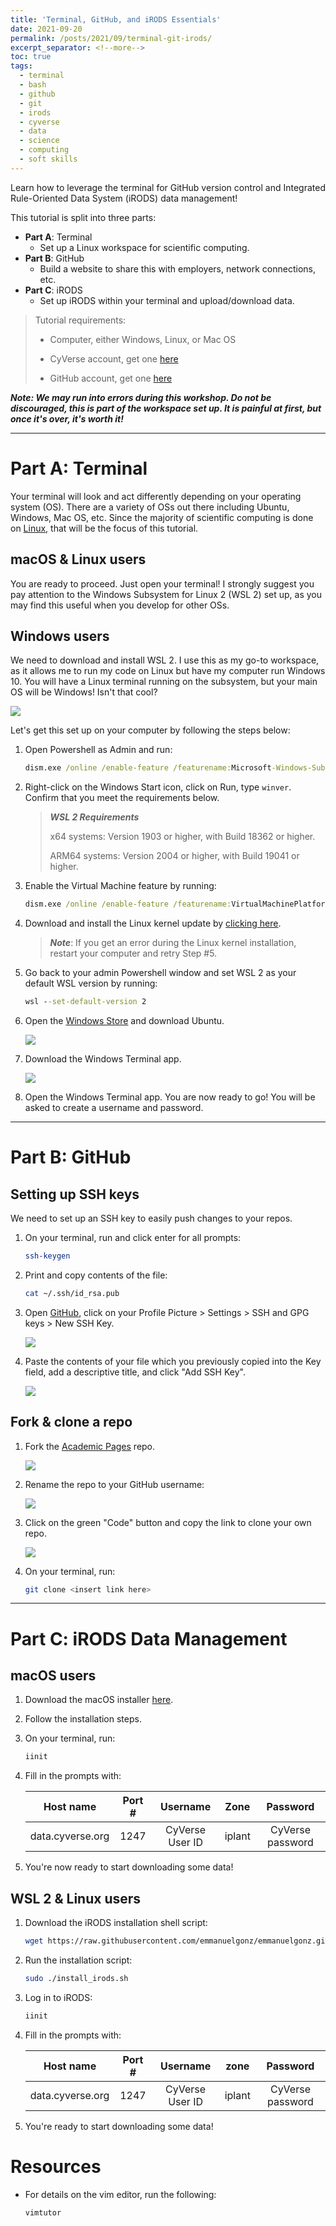 ```yaml
---
title: 'Terminal, GitHub, and iRODS Essentials'
date: 2021-09-20
permalink: /posts/2021/09/terminal-git-irods/
excerpt_separator: <!--more-->
toc: true
tags:
  - terminal
  - bash
  - github
  - git 
  - irods
  - cyverse
  - data
  - science
  - computing
  - soft skills
---
```


Learn how to leverage the terminal for GitHub version control and Integrated Rule-Oriented Data System (iRODS) data management!
<!--more-->
This tutorial is split into three parts: 
* **Part A**: Terminal 
   * Set up a Linux workspace for scientific computing. 
* **Part B**: GitHub
   * Build a website to share this with employers, network connections, etc. 
* **Part C**: iRODS
   * Set up iRODS within your terminal and upload/download data.  

> Tutorial requirements: 
> 
> * Computer, either Windows, Linux, or Mac OS
> 
> * CyVerse account, get one [here](https://user.cyverse.org/register)
> 
> * GitHub account, get one [here](https://github.com/signup?ref_cta=Sign+up&ref_loc=header+logged+out&ref_page=%2F&source=header-home)

***Note: We may run into errors during this workshop. Do not be discouraged, this is part of the workspace set up. It is painful at first, but once it's over, it's worth it!***

---

# Part A: Terminal

Your terminal will look and act differently depending on your operating system (OS). There are a variety of OSs out there including Ubuntu, Windows, Mac OS, etc. Since the majority of scientific computing is done on [Linux](https://www.linux.org/), that will be the focus of this tutorial. 

## macOS & Linux users

You are ready to proceed. Just open your terminal! I strongly suggest you pay attention to the Windows Subsystem for Linux 2 (WSL 2) set up, as you may find this useful when you develop for other OSs. 

## Windows users

We need to download and install WSL 2. I use this as my go-to workspace, as it allows me to run my code on Linux but have my computer run Windows 10. You will have a Linux terminal running on the subsystem, but your main OS will be Windows! Isn't that cool?

![](/images/wsl2_example.png)

Let's get this set up on your computer by following the steps below:

1. Open Powershell as Admin and run:

    ```cmd
    dism.exe /online /enable-feature /featurename:Microsoft-Windows-Subsystem-Linux /all /norestart
    ```

2. Right-click on the Windows Start icon, click on Run, type ```winver```. Confirm that you meet the requirements below.

    > ***WSL 2 Requirements***
    >
    > x64 systems: Version 1903 or higher, with Build 18362 or higher.
    >
    > ARM64 systems: Version 2004 or higher, with Build 19041 or higher.

3. Enable the Virtual Machine feature by running:

    ```cmd
    dism.exe /online /enable-feature /featurename:VirtualMachinePlatform /all /norestart
    ```

4. Download and install the Linux kernel update by [clicking here](https://wslstorestorage.blob.core.windows.net/wslblob/wsl_update_x64.msi).

    >***Note***: If you get an error during the Linux kernel installation, restart your computer and retry Step #5.

5. Go back to your admin Powershell window and set WSL 2 as your default WSL version by running:

    ```cmd
    wsl --set-default-version 2
    ```

6. Open the [Windows Store](https://aka.ms/wslstore) and download Ubuntu.
   
    ![](/images/ms_store_ubuntu.png)

7. Download the Windows Terminal app.
   
    ![](/images/ms_store_terminal.png)

8.  Open the Windows Terminal app. You are now ready to go! You will be asked to create a username and password. 

---

# Part B: GitHub

## Setting up SSH keys

We need to set up an SSH key to easily push changes to your repos.

1. On your terminal, run and click enter for all prompts:

    ```bash
    ssh-keygen
    ```

2. Print and copy contents of the file:

    ```bash
    cat ~/.ssh/id_rsa.pub
    ```

3. Open [GitHub](https://github.com/), click on your Profile Picture > Settings > SSH and GPG keys > New SSH Key.
   
    ![](/images/ssh_setup.png)

4. Paste the contents of your file which you previously copied into the Key field, add a descriptive title, and click "Add SSH Key".
   
    ![](/images/add_ssh.png)

## Fork & clone a repo

1. Fork the [Academic Pages](https://github.com/academicpages/academicpages.github.io) repo.

    ![](/images/fork_repo.png)

2. Rename the repo to your GitHub username:

    ![](/images/rename_repo.png)

3. Click on the green "Code" button and copy the link to clone your own repo.

    ![](/images/clone_repo.png)

4. On your terminal, run:

    ```bash
    git clone <insert link here>
    ```

---

# Part C: iRODS Data Management

## macOS users 

1. Download the macOS installer [here](https://cyverse.atlassian.net/wiki/download/attachments/241869823/cyverse-icommands-4.1.9.pkg?version=3&modificationDate=1472820029000&cacheVersion=1&api=v2).
2. Follow the installation steps. 
3. On your terminal, run: 
   
    ```bash
    iinit
    ```

4. Fill in the prompts with:
    
    |Host name|Port #|Username|Zone|Password|
    |:--------------:|:--:|:-------------:|:----:|:--------------:|
    |data.cyverse.org|1247|CyVerse User ID|iplant|CyVerse password|

5. You're now ready to start downloading some data! 

## WSL 2 & Linux users 

1. Download the iRODS installation shell script:

    ```bash
    wget https://raw.githubusercontent.com/emmanuelgonz/emmanuelgonz.github.io/master/files/install_irods.sh && chmod 755 install_irods.sh
    ```

2. Run the installation script: 
   
   ```bash
   sudo ./install_irods.sh
   ```

3. Log in to iRODS:
   
    ```bash
    iinit
    ```

4. Fill in the prompts with:
    
    |Host name|Port #|Username|zone|Password|
    |:--------------:|:--:|:-------------:|:----:|:--------------:|
    |data.cyverse.org|1247|CyVerse User ID|iplant|CyVerse password|

5. You're ready to start downloading some data!

# Resources

* For details on the vim editor, run the following:

    ```bash
    vimtutor
    ```